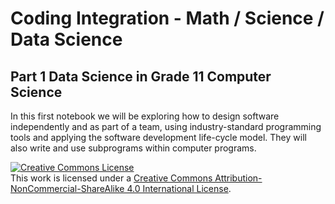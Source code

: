 # Coding Integration - Math / Science / Data Science

## Part 1 Data Science in Grade 11 Computer Science

In this first notebook we will be exploring how to design software independently and as part of a team, using industry-standard programming tools and applying the software development life-cycle model. They will also write and use subprograms within computer programs.


<a rel="license" href="http://creativecommons.org/licenses/by-nc-sa/4.0/"><img alt="Creative Commons License" style="border-width:0" src="https://i.creativecommons.org/l/by-nc-sa/4.0/88x31.png" /></a><br />This work is licensed under a <a rel="license" href="http://creativecommons.org/licenses/by-nc-sa/4.0/">Creative Commons Attribution-NonCommercial-ShareAlike 4.0 International License</a>.
